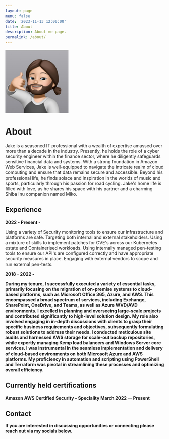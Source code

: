 ```yaml
---
layout: page
menu: false
date: '2023-11-13 12:00:00'
title: About
description: About me page.
permalink: /about/
---
```


<img class="img-rounded" src="/assets/img/uploads/4b15a6506fdb56ef6ee0eedc62b5e7dc.jpeg" alt="Jake Howse" width="200">

# About

Jake is a seasoned IT professional with a wealth of expertise amassed over more than a decade in the industry. Presently, he holds the role of a cyber security engineer within the finance sector, where he diligently safeguards sensitive financial data and systems. With a strong foundation in Amazon Web Services, Jake is well-equipped to navigate the intricate realm of cloud computing and ensure that data remains secure and accessible. Beyond his professional life, he finds solace and inspiration in the worlds of music and sports, particularly through his passion for road cycling. Jake's home life is filled with love, as he shares his space with his partner and a charming Shiba Inu companion named Miko.

## Experience

<strong> 2022 - Present -  </strong>

Using a variety of Security monitoring tools to ensure our infrastructure and platforms are safe. Targeting both internal and external stakeholders. Using a mixture of skills to implement patches for CVE's across our Kubernetes estate and Containerised workloads. Using internally managed pen-testing tools to ensure our API's are configured correctly and have appropriate security measures in place. Engaging with external vendors to scope and run external pen-tests.

<strong> 2018 - 2022 -

During my tenure, I successfully executed a variety of essential tasks, primarily focusing on the migration of on-premise systems to cloud-based platforms, such as Microsoft Office 365, Azure, and AWS. This encompassed a broad spectrum of services, including Exchange, SharePoint, OneDrive, and Teams, as well as Azure WVD/AVD environments. I excelled in planning and overseeing large-scale projects and contributed significantly to high-level solution design. My role also involved engaging in in-depth discussions with clients to grasp their specific business requirements and objectives, subsequently formulating robust solutions to address their needs. I conducted meticulous site audits and harnessed AWS storage for scale-out backup repositories, while expertly managing Kemp load balancers and Windows Server core services. I was instrumental in the seamless implementation and delivery of cloud-based environments on both Microsoft Azure and AWS platforms. My proficiency in automation and scripting using PowerShell and Terraform was pivotal in streamlining these processes and optimizing overall efficiency.

## Currently held certifications

<strong> Amazon AWS Certified Security - Speciality </strong>
March 2022 — Present

## Contact

If you are interested in discussing opportunities or connecting please reach out via my socials below.
